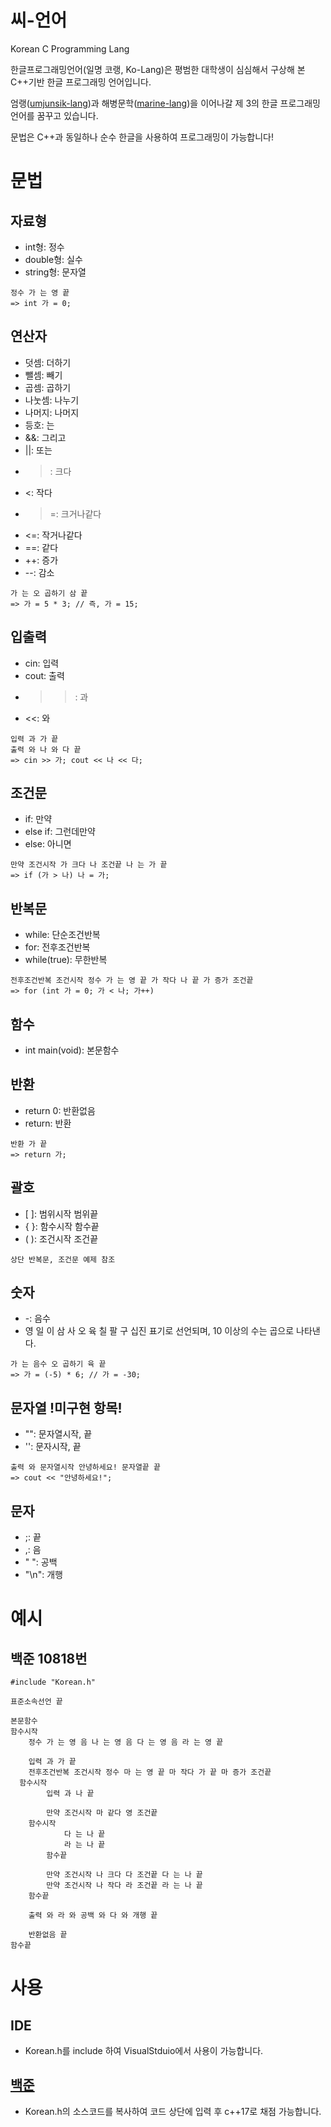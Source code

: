 # 씨-언어
Korean C Programming Lang

한글프로그래밍언어(일명 코랭, Ko-Lang)은 평범한 대학생이 심심해서 구상해 본 C++기반 한글 프로그래밍 언어입니다.

엄랭([umjunsik-lang](https://github.com/rycont/umjunsik-lang))과 해병문학([marine-lang](https://github.com/dpvpd/MarineLang))을 이어나갈 제 3의 한글 프로그래밍 언어를 꿈꾸고 있습니다.

문법은 C++과 동일하나 순수 한글을 사용하여 프로그래밍이 가능합니다!

# 문법
## 자료형
* int형: 정수
* double형: 실수
* string형: 문자열
```
정수 가 는 영 끝
=> int 가 = 0;
```

## 연산자
* 덧셈: 더하기
* 뺄셈: 빼기
* 곱셈: 곱하기
* 나눗셈: 나누기
* 나머지: 나머지
* 등호: 는
* &&: 그리고
* ||: 또는
* >: 크다
* <: 작다
* >=: 크거나같다
* <=: 작거나같다
* ==: 같다
* ++: 증가
* --: 감소
```
가 는 오 곱하기 삼 끝
=> 가 = 5 * 3; // 즉, 가 = 15;
```

## 입출력
* cin: 입력
* cout: 출력
* >>: 과
* <<: 와
```
입력 과 가 끝
출력 와 나 와 다 끝
=> cin >> 가; cout << 나 << 다;
```

## 조건문
* if: 만약
* else if: 그런데만약
* else: 아니면
```
만약 조건시작 가 크다 나 조건끝 나 는 가 끝
=> if (가 > 나) 나 = 가;
```

## 반복문
* while: 단순조건반복
* for: 전후조건반복
* while(true): 무한반복
```
전후조건반복 조건시작 정수 가 는 영 끝 가 작다 나 끝 가 증가 조건끝
=> for (int 가 = 0; 가 < 나; 가++)
```

## 함수
* int main(void): 본문함수

## 반환
* return 0: 반환없음
* return: 반환
```
반환 가 끝
=> return 가;
```

## 괄호
* [ ]: 범위시작 범위끝
* { }: 함수시작 함수끝
* ( ): 조건시작 조건끝
```
상단 반복문, 조건문 예제 참조
```

## 숫자
* -: 음수
* 영 일 이 삼 사 오 육 칠 팔 구
십진 표기로 선언되며, 10 이상의 수는 곱으로 나타낸다.
```
가 는 음수 오 곱하기 육 끝
=> 가 = (-5) * 6; // 가 = -30;
```

## 문자열 !미구현 항목!
* "": 문자열시작, 끝
* '': 문자시작, 끝
```
출력 와 문자열시작 안녕하세요! 문자열끝 끝
=> cout << "안녕하세요!";
```

## 문자
* ;: 끝
* ,: 음
* " ": 공백
* "\n": 개행


# 예시
## 백준 10818번
```
#include "Korean.h"

표준소속선언 끝

본문함수
함수시작
	정수 가 는 영 음 나 는 영 음 다 는 영 음 라 는 영 끝

	입력 과 가 끝
	전후조건반복 조건시작 정수 마 는 영 끝 마 작다 가 끝 마 증가 조건끝
  함수시작
		입력 과 나 끝

		만약 조건시작 마 같다 영 조건끝
    함수시작
			다 는 나 끝
			라 는 나 끝
		함수끝

		만약 조건시작 나 크다 다 조건끝 다 는 나 끝
		만약 조건시작 나 작다 라 조건끝 라 는 나 끝
	함수끝

	출력 와 라 와 공백 와 다 와 개행 끝

	반환없음 끝
함수끝
```


# 사용
## IDE
* Korean.h를 include 하여 VisualStduio에서 사용이 가능합니다.
## [백준](acmicpc.net)
* Korean.h의 소스코드를 복사하여 코드 상단에 입력 후 c++17로 채점 가능합니다.
